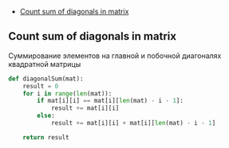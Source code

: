 + [Count sum of diagonals in matrix](#count-sum-of-diagonals-in-matrix)

## Count sum of diagonals in matrix

Суммирование элементов на главной и побочной диагоналях квадратной матрицы
```python
def diagonalSum(mat):
    result = 0
    for i in range(len(mat)):
        if mat[i][i] == mat[i][len(mat) - i - 1]:
            result += mat[i][i]
        else:
            result += mat[i][i] + mat[i][len(mat) - i - 1]

    return result
```
